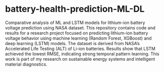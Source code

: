 # battery-health-prediction-ML-DL
Comparative analysis of ML and LSTM models for lithium-ion battery voltage prediction using NASA dataset.
This repository contains code and results for a research project focused on predicting lithium-ion battery voltage behavior using machine learning (Random Forest, XGBoost) and deep learning (LSTM) models.
The dataset is derived from NASA’s Accelerated Life Testing (ALT) of Li-ion batteries.
Results show that LSTM achieved the lowest RMSE, indicating strong temporal pattern learning.
This work is part of my research on sustainable energy systems and intelligent material diagnostics.
